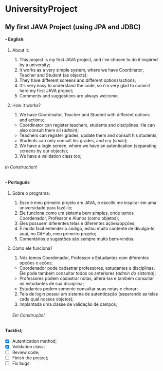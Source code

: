 # UniversityProject
## My first JAVA Project (using JPA and JDBC)

#### - English

1. About it:
    1.  This project is my first JAVA project, and i've chosen to do it inspired by a university;
    2.  It works as a very simple system, where we have Coordinator, Teacher and Student (as objects);
    3.  They have different screens and different options/actions;
    4.  It's very easy to understand the code, so i'm very glad to commit here my first JAVA project;
    5. Comments and suggestions are always welcome.
    
2. How it works?
    1. We have Coordinator, Teacher and Student with different options and actions;
    * Coordinator can register teachers, students and disciplines. He can also consult them all (*admin*);
    * Teachers can register grades, update them and consult his students;
    * Students can only consult his grades, and cry (*smile*);
    2. We have a login screen, where we have an autentication (separating screens by our objects);
    3. We have a validation class too;
    
 ###### In Construction!   
    
#### - Português

1. Sobre o programa:
    1. Esse é meu primeiro projeto em JAVA, e escolhi me inspirar em uma universidade para fazê-lo;
    2. Ele funciona como um sistema bem simples, onde temos Coordenador, Professor e Alunos (como objetos);
    3. Eles possuem diferentes telas e diferentes ações/opções;
    4. É muito facil entender o código, estou muito contente de divulgá-lo aqui, no GitHub, meu primeiro projeto;
    5. Comentários e sugestões são sempre muito bem-vindos.
    
2. Como ele funciona?
    1. Nós temos Coordenador, Professor e Estudantes com diferentes opções e ações;
    * Coordenador pode cadastrar professores, estudantes e disciplinas. Ele pode também consultar todos os anteriores (*admin do sistema*);
    * Professores podem cadastrar notas, alterá-las e também consultar os estudantes de sua disciplina;
    * Estudantes podem somente consultar suas notas e chorar;
    2. Tela de login possui um sistema de autenticação (separando as telas cada qual nossos objetos);
    3. Implantada uma classe de validação de campos;
    
    ###### Em Construção!
    
    
  #### Tasklist;
  
  - [x] Autentication method;
  - [x] Validation class;
  - [ ] Review code;
  - [ ] Finish the project;
  - [ ] Fix bugs.
